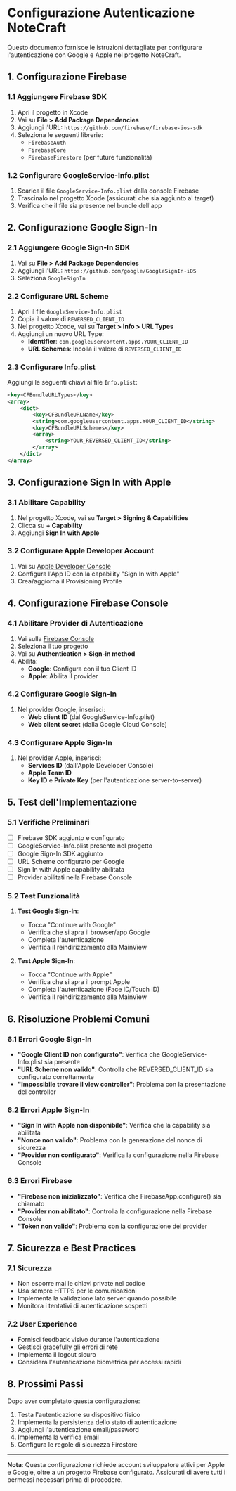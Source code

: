 # Configurazione Autenticazione NoteCraft

Questo documento fornisce le istruzioni dettagliate per configurare l'autenticazione con Google e Apple nel progetto NoteCraft.

## 1. Configurazione Firebase

### 1.1 Aggiungere Firebase SDK

1. Apri il progetto in Xcode
2. Vai su **File > Add Package Dependencies**
3. Aggiungi l'URL: `https://github.com/firebase/firebase-ios-sdk`
4. Seleziona le seguenti librerie:
   - `FirebaseAuth`
   - `FirebaseCore`
   - `FirebaseFirestore` (per future funzionalità)

### 1.2 Configurare GoogleService-Info.plist

1. Scarica il file `GoogleService-Info.plist` dalla console Firebase
2. Trascinalo nel progetto Xcode (assicurati che sia aggiunto al target)
3. Verifica che il file sia presente nel bundle dell'app

## 2. Configurazione Google Sign-In

### 2.1 Aggiungere Google Sign-In SDK

1. Vai su **File > Add Package Dependencies**
2. Aggiungi l'URL: `https://github.com/google/GoogleSignIn-iOS`
3. Seleziona `GoogleSignIn`

### 2.2 Configurare URL Scheme

1. Apri il file `GoogleService-Info.plist`
2. Copia il valore di `REVERSED_CLIENT_ID`
3. Nel progetto Xcode, vai su **Target > Info > URL Types**
4. Aggiungi un nuovo URL Type:
   - **Identifier**: `com.googleusercontent.apps.YOUR_CLIENT_ID`
   - **URL Schemes**: Incolla il valore di `REVERSED_CLIENT_ID`

### 2.3 Configurare Info.plist

Aggiungi le seguenti chiavi al file `Info.plist`:

```xml
<key>CFBundleURLTypes</key>
<array>
    <dict>
        <key>CFBundleURLName</key>
        <string>com.googleusercontent.apps.YOUR_CLIENT_ID</string>
        <key>CFBundleURLSchemes</key>
        <array>
            <string>YOUR_REVERSED_CLIENT_ID</string>
        </array>
    </dict>
</array>
```

## 3. Configurazione Sign In with Apple

### 3.1 Abilitare Capability

1. Nel progetto Xcode, vai su **Target > Signing & Capabilities**
2. Clicca su **+ Capability**
3. Aggiungi **Sign In with Apple**

### 3.2 Configurare Apple Developer Account

1. Vai su [Apple Developer Console](https://developer.apple.com)
2. Configura l'App ID con la capability "Sign In with Apple"
3. Crea/aggiorna il Provisioning Profile

## 4. Configurazione Firebase Console

### 4.1 Abilitare Provider di Autenticazione

1. Vai sulla [Firebase Console](https://console.firebase.google.com)
2. Seleziona il tuo progetto
3. Vai su **Authentication > Sign-in method**
4. Abilita:
   - **Google**: Configura con il tuo Client ID
   - **Apple**: Abilita il provider

### 4.2 Configurare Google Sign-In

1. Nel provider Google, inserisci:
   - **Web client ID** (dal GoogleService-Info.plist)
   - **Web client secret** (dalla Google Cloud Console)

### 4.3 Configurare Apple Sign-In

1. Nel provider Apple, inserisci:
   - **Services ID** (dall'Apple Developer Console)
   - **Apple Team ID**
   - **Key ID** e **Private Key** (per l'autenticazione server-to-server)

## 5. Test dell'Implementazione

### 5.1 Verifiche Preliminari

- [ ] Firebase SDK aggiunto e configurato
- [ ] GoogleService-Info.plist presente nel progetto
- [ ] Google Sign-In SDK aggiunto
- [ ] URL Scheme configurato per Google
- [ ] Sign In with Apple capability abilitata
- [ ] Provider abilitati nella Firebase Console

### 5.2 Test Funzionalità

1. **Test Google Sign-In**:
   - Tocca "Continue with Google"
   - Verifica che si apra il browser/app Google
   - Completa l'autenticazione
   - Verifica il reindirizzamento alla MainView

2. **Test Apple Sign-In**:
   - Tocca "Continue with Apple"
   - Verifica che si apra il prompt Apple
   - Completa l'autenticazione (Face ID/Touch ID)
   - Verifica il reindirizzamento alla MainView

## 6. Risoluzione Problemi Comuni

### 6.1 Errori Google Sign-In

- **"Google Client ID non configurato"**: Verifica che GoogleService-Info.plist sia presente
- **"URL Scheme non valido"**: Controlla che REVERSED_CLIENT_ID sia configurato correttamente
- **"Impossibile trovare il view controller"**: Problema con la presentazione del controller

### 6.2 Errori Apple Sign-In

- **"Sign In with Apple non disponibile"**: Verifica che la capability sia abilitata
- **"Nonce non valido"**: Problema con la generazione del nonce di sicurezza
- **"Provider non configurato"**: Verifica la configurazione nella Firebase Console

### 6.3 Errori Firebase

- **"Firebase non inizializzato"**: Verifica che FirebaseApp.configure() sia chiamato
- **"Provider non abilitato"**: Controlla la configurazione nella Firebase Console
- **"Token non valido"**: Problema con la configurazione dei provider

## 7. Sicurezza e Best Practices

### 7.1 Sicurezza

- Non esporre mai le chiavi private nel codice
- Usa sempre HTTPS per le comunicazioni
- Implementa la validazione lato server quando possibile
- Monitora i tentativi di autenticazione sospetti

### 7.2 User Experience

- Fornisci feedback visivo durante l'autenticazione
- Gestisci gracefully gli errori di rete
- Implementa il logout sicuro
- Considera l'autenticazione biometrica per accessi rapidi

## 8. Prossimi Passi

Dopo aver completato questa configurazione:

1. Testa l'autenticazione su dispositivo fisico
2. Implementa la persistenza dello stato di autenticazione
3. Aggiungi l'autenticazione email/password
4. Implementa la verifica email
5. Configura le regole di sicurezza Firestore

---

**Nota**: Questa configurazione richiede account sviluppatore attivi per Apple e Google, oltre a un progetto Firebase configurato. Assicurati di avere tutti i permessi necessari prima di procedere.